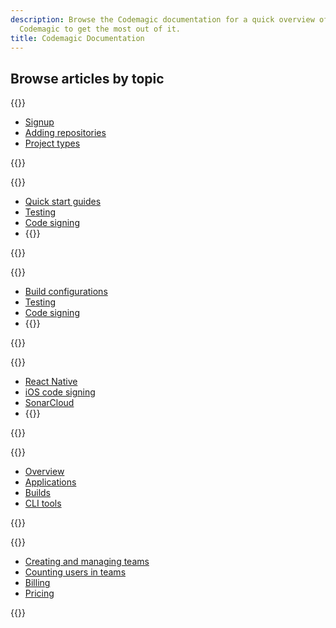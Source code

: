 ```yaml
---
description: Browse the Codemagic documentation for a quick overview of how to configure
  Codemagic to get the most out of it.
title: Codemagic Documentation
---
```


## Browse articles by topic

<div class="links-group-wrap">

{{<links-group title="Getting started">}}

- [Signup](/getting-started/signup/)
- [Adding repositories](/getting-started/github/)
- [Project types](/getting-started/projects/)

{{</links-group>}}

{{<links-group title="Codemagic.yaml">}}

- [Quick start guides](/yaml-quick-start/codemagic-sample-projects/)
- [Testing](/yaml-testing/testing/)
- [Code signing](/yaml-code-signing/signing-ios/)
- {{<link-with-arrow text="View all" href="/yaml/yaml-getting-started/">}}

{{</links-group>}}

{{<links-group title="Flutter Workflow Editor">}}

- [Build configurations](/flutter-configuration/flutter-projects/)
- [Testing](/flutter-testing/running-automated-tests/)
- [Code signing](/flutter-code-signing/ios-code-signing/)
- {{<link-with-arrow text="View all" href="/flutter-configuration/flutter-projects/">}}

{{</links-group>}}

{{<links-group title="Sample projects">}}

- [React Native](https://github.com/codemagic-ci-cd/codemagic-sample-projects/tree/main/react-native)
- [iOS code signing](https://github.com/codemagic-ci-cd/codemagic-sample-projects/tree/main/ios/ios-automatic-code-signing-demo-project)
- [SonarCloud](https://github.com/codemagic-ci-cd/sonarcloud-sample-project)
- {{<link-with-arrow text="View all" href="https://github.com/codemagic-ci-cd/codemagic-sample-projects">}}

{{</links-group>}}

{{<links-group title="Codemagic API & CLI tools">}}

- [Overview](/rest-api/overview/)
- [Applications](/rest-api/applications/)
- [Builds](/rest-api/builds/)
- [CLI tools](/cli/codemagic-cli-tools/)

{{</links-group>}}

{{<links-group title="Account management">}}

- [Creating and managing teams](/teams/teams/)
- [Counting users in teams](/teams/users/)
- [Billing](/billing/billing/)
- [Pricing](/billing/pricing/)

{{</links-group>}}

</div>
